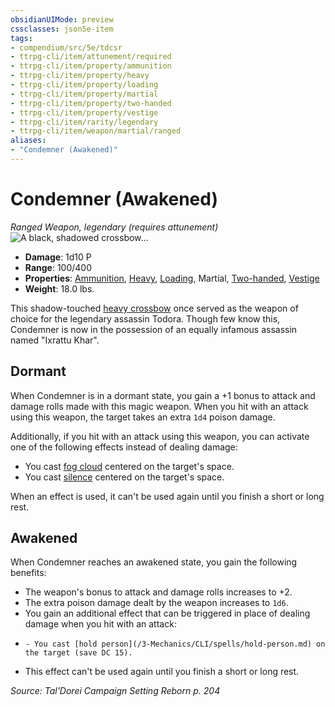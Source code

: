 ```yaml
---
obsidianUIMode: preview
cssclasses: json5e-item
tags:
- compendium/src/5e/tdcsr
- ttrpg-cli/item/attunement/required
- ttrpg-cli/item/property/ammunition
- ttrpg-cli/item/property/heavy
- ttrpg-cli/item/property/loading
- ttrpg-cli/item/property/martial
- ttrpg-cli/item/property/two-handed
- ttrpg-cli/item/property/vestige
- ttrpg-cli/item/rarity/legendary
- ttrpg-cli/item/weapon/martial/ranged
aliases: 
- "Condemner (Awakened)"
---
```

# Condemner (Awakened)
*Ranged Weapon, legendary (requires attunement)*  
![A black, shadowed crossbow...](/3-Mechanics/CLI/items/img/condemner.webp#right "A black, shadowed crossbow with intricate markings and an illuminated green drawstring and patterns.")  

- **Damage**: 1d10 P
- **Range**: 100/400
- **Properties**: [Ammunition](/3-Mechanics/CLI/rules/item-properties.md#Ammunition), [Heavy](/3-Mechanics/CLI/rules/item-properties.md#Heavy), [Loading](/3-Mechanics/CLI/rules/item-properties.md#Loading), Martial, [Two-handed](/3-Mechanics/CLI/rules/item-properties.md#Two-handed), [Vestige](/3-Mechanics/CLI/rules/item-properties.md#Vestige)
- **Weight**: 18.0 lbs.

This shadow-touched [heavy crossbow](/3-Mechanics/CLI/items/heavy-crossbow.md) once served as the weapon of choice for the legendary assassin Todora. Though few know this, Condemner is now in the possession of an equally infamous assassin named "Ixrattu Khar".

## Dormant

When Condemner is in a dormant state, you gain a +1 bonus to attack and damage rolls made with this magic weapon. When you hit with an attack using this weapon, the target takes an extra `1d4` poison damage.

Additionally, if you hit with an attack using this weapon, you can activate one of the following effects instead of dealing damage:

- You cast [fog cloud](/3-Mechanics/CLI/spells/fog-cloud.md) centered on the target's space.  
- You cast [silence](/3-Mechanics/CLI/spells/silence.md) centered on the target's space.  

When an effect is used, it can't be used again until you finish a short or long rest.

## Awakened

When Condemner reaches an awakened state, you gain the following benefits:

- The weapon's bonus to attack and damage rolls increases to +2.  
- The extra poison damage dealt by the weapon increases to `1d6`.  
- You gain an additional effect that can be triggered in place of dealing damage when you hit with an attack:  
-     - You cast [hold person](/3-Mechanics/CLI/spells/hold-person.md) on the target (save DC 15).    
- This effect can't be used again until you finish a short or long rest.  

*Source: Tal'Dorei Campaign Setting Reborn p. 204*
